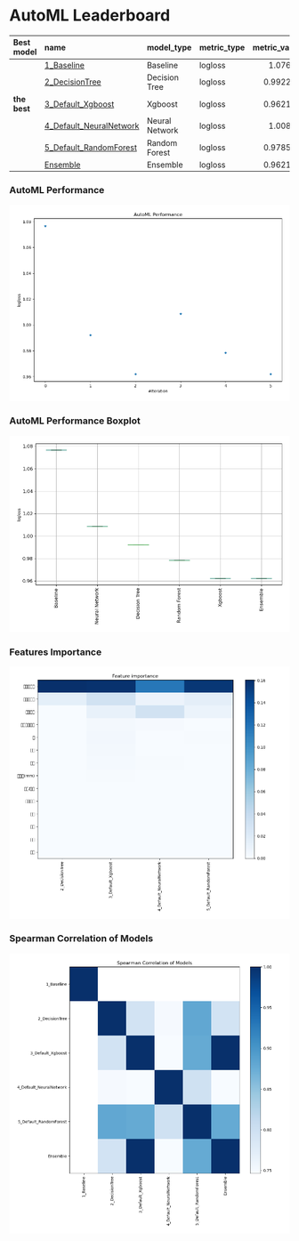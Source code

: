 # AutoML Leaderboard

| Best model   | name                                                         | model_type     | metric_type   |   metric_value |   train_time |
|:-------------|:-------------------------------------------------------------|:---------------|:--------------|---------------:|-------------:|
|              | [1_Baseline](1_Baseline/README.md)                           | Baseline       | logloss       |       1.07668  |         1.29 |
|              | [2_DecisionTree](2_DecisionTree/README.md)                   | Decision Tree  | logloss       |       0.992267 |        18.71 |
| **the best** | [3_Default_Xgboost](3_Default_Xgboost/README.md)             | Xgboost        | logloss       |       0.962127 |        15    |
|              | [4_Default_NeuralNetwork](4_Default_NeuralNetwork/README.md) | Neural Network | logloss       |       1.00866  |        12.71 |
|              | [5_Default_RandomForest](5_Default_RandomForest/README.md)   | Random Forest  | logloss       |       0.978571 |         8.92 |
|              | [Ensemble](Ensemble/README.md)                               | Ensemble       | logloss       |       0.962127 |         0.82 |

### AutoML Performance
![AutoML Performance](ldb_performance.png)

### AutoML Performance Boxplot
![AutoML Performance Boxplot](ldb_performance_boxplot.png)

### Features Importance
![features importance across models](features_heatmap.png)



### Spearman Correlation of Models
![models spearman correlation](correlation_heatmap.png)


